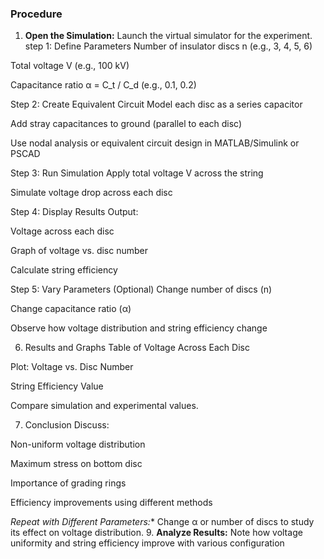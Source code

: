 ### Procedure

1. **Open the Simulation:** Launch the virtual simulator for the experiment.
step 1: Define Parameters
Number of insulator discs n (e.g., 3, 4, 5, 6)

Total voltage V (e.g., 100 kV)

Capacitance ratio α = C_t / C_d (e.g., 0.1, 0.2)

Step 2: Create Equivalent Circuit
Model each disc as a series capacitor

Add stray capacitances to ground (parallel to each disc)

Use nodal analysis or equivalent circuit design in MATLAB/Simulink or PSCAD

Step 3: Run Simulation
Apply total voltage V across the string

Simulate voltage drop across each disc

Step 4: Display Results
Output:

Voltage across each disc

Graph of voltage vs. disc number

Calculate string efficiency

Step 5: Vary Parameters (Optional)
Change number of discs (n)

Change capacitance ratio (α)

Observe how voltage distribution and string efficiency change

6. Results and Graphs
Table of Voltage Across Each Disc

Plot: Voltage vs. Disc Number

String Efficiency Value

Compare simulation and experimental values.

7. Conclusion
Discuss:

Non-uniform voltage distribution

Maximum stress on bottom disc

Importance of grading rings

Efficiency improvements using different methods

*Repeat with Different Parameters:** Change α or number of discs to study its effect on voltage distribution.
9. **Analyze Results:** Note how voltage uniformity and string efficiency improve with various configuration










































































































































